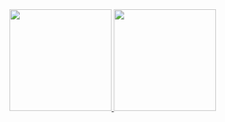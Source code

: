 <div>
  <a href="https://github.com/caiomx2">
  <img height="180em" src="https://github-readme-stats.vercel.app/api?username=caiomx2&show_icons=true&theme=dark&include_all_commits=true&count_private=true"/>
  <img height="180em" src="https://github-readme-stats.vercel.app/api/top-langs/?username=caiomx2&layout=compact&langs_count=7&theme=dark"/>
</div>

<!--
**CaioMx2/CaioMx2** is a ✨ _special_ ✨ repository because its `README.md` (this file) appears on your GitHub profile.

Here are some ideas to get you started:

- 🔭 I’m currently working on ...
- 🌱 I’m currently learning ...
- 👯 I’m looking to collaborate on ...
- 🤔 I’m looking for help with ...
- 💬 Ask me about ...
- 📫 How to reach me: ...
- 😄 Pronouns: ...
- ⚡ Fun fact: ...
-->
